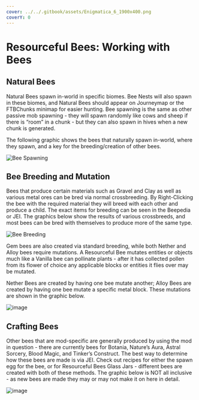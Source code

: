 ```yaml
---
cover: ../../.gitbook/assets/Enigmatica_6_1900x400.png
coverY: 0
---
```


# Resourceful Bees: Working with Bees

## Natural Bees

Natural Bees spawn in-world in specific biomes. Bee Nests will also spawn in these biomes, and Natural Bees should appear on Journeymap or the FTBChunks minimap for easier hunting. Bee spawning is the same as other passive mob spawning - they will spawn randomly like cows and sheep if there is “room” in a chunk - but they can also spawn in hives when a new chunk is generated.

The following graphic shows the bees that naturally spawn in-world, where they spawn, and a key for the breeding/creation of other bees.

![Bee Spawning](https://user-images.githubusercontent.com/13169307/123658800-0b881780-d800-11eb-98eb-8757f0859087.png)

## Bee Breeding and Mutation

Bees that produce certain materials such as Gravel and Clay as well as various metal ores can be bred via normal crossbreeding. By Right-Clicking the bee with the required material they will breed with each other and produce a child. The exact items for breeding can be seen in the Beepedia or JEI. The graphics below show the results of various crossbreeds, and most bees can be bred with themselves to produce more of the same type.

![Bee Breeding](https://user-images.githubusercontent.com/13169307/123660166-6a9a5c00-d801-11eb-830a-b6ffc8b69e8b.png)

Gem bees are also created via standard breeding, while both Nether and Alloy bees require mutations. A Resourceful Bee mutates entities or objects much like a Vanilla bee can pollinate plants - after it has collected pollen from its flower of choice any applicable blocks or entities it flies over may be mutated.

Nether Bees are created by having one bee mutate another; Alloy Bees are created by having one bee mutate a specific metal block. These mutations are shown in the graphic below.

![image](https://user-images.githubusercontent.com/9543430/122689749-0c62ed00-d1f3-11eb-8a93-a735dfb62250.png)

## Crafting Bees

Other bees that are mod-specific are generally produced by using the mod in question - there are currently bees for Botania, Nature’s Aura, Astral Sorcery, Blood Magic, and Tinker’s Construct. The best way to determine how these bees are made is via JEI. Check out recipes for either the spawn egg for the bee, or for Resourceful Bees Glass Jars - different bees are created with both of these methods. The graphic below is NOT all inclusive - as new bees are made they may or may not make it on here in detail.

![image](https://user-images.githubusercontent.com/13169307/131031615-78277f70-057e-4091-8ae2-f2653d2b00d3.png)
